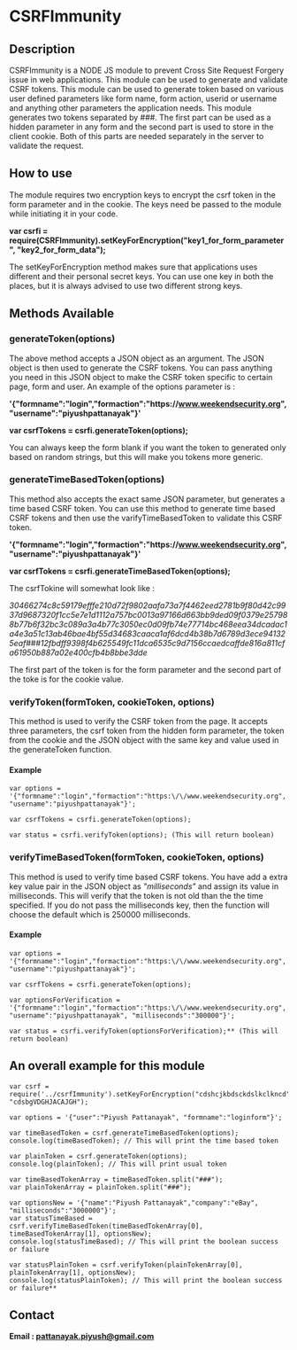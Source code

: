 # CSRFImmunity

## Description

CSRFImmunity is a NODE JS module to prevent Cross Site Request Forgery issue in web applications. This module can be used to generate and validate CSRF tokens. This module can be used to generate token based on various user defined parameters like form name, form action, userid or username and anything other parameters the application needs. This module generates two tokens separated by ###. The first part can be used as a hidden parameter in any form and the second part is used to store in the client cookie. Both of this parts are needed separately in the server to validate the request.

## How to use

The module requires two encryption keys to encrypt the csrf token in the form parameter and in the cookie. The keys need be passed to the module while initiating it in your code.

**var csrfi = require(CSRFImmunity).setKeyForEncryption("key1_for_form_parameter", "key2_for_form_data");**

The setKeyForEncryption method makes sure that applications uses different and their personal secret keys. You can use one key in both the places, but it is always advised to use two different strong keys.

## Methods Available

### generateToken(options)

The above method accepts a JSON object as an argument. The JSON object is then used to generate the CSRF tokens. You can pass anything you need in this JSON object to make the CSRF token specific to certain page, form and user. An example of the options parameter is :

**'{"formname":"login","formaction":"https:\/\/www.weekendsecurity.org", "username":"piyushpattanayak"}'**

**var csrfTokens = csrfi.generateToken(options);**

You can always keep the form blank if you want the token to generated only based on random strings, but this will make you tokens more generic.

### generateTimeBasedToken(options)

This method also accepts the exact same JSON parameter, but generates a time based CSRF token. You can use this method to generate time based CSRF tokens and then use the varifyTimeBasedToken to validate this CSRF token.

**'{"formname":"login","formaction":"https:\/\/www.weekendsecurity.org", "username":"piyushpattanayak"}'**

**var csrfTokens = csrfi.generateTimeBasedToken(options);**

The csrfTokine will somewhat look like :

*30466274c8c59179efffe210d72f9802aafa73a7f4462eed2781b9f80d42c9937d9687320f1cc5e7e1d1112a757bc0013a97166d663bb9ded09f0379e257988b77b6f32bc3c089a3a4b77c3050ec0d09fb74e77714bc468eea34dcadac1a4e3a51c13ab46bae4bf55d34683caaca1af6dcd4b38b7d6789d3ece941325eaf*###*12fbdff9398f4b625549fc11dca6535c9d7156ccaedcaffde816a811cfa61950b887a02e400cfb4b8bbe3dde*

The first part of the token is for the form parameter and the second part of the toke is for the cookie value.

### verifyToken(formToken, cookieToken, options)

This method is used to verify the CSRF token from the page. It accepts three parameters, the csrf token from the hidden form parameter, the token from the cookie and the JSON object with the same key and value used in the generateToken function.

#### Example

```
var options = '{"formname":"login","formaction":"https:\/\/www.weekendsecurity.org", "username":"piyushpattanayak"}';

var csrfTokens = csrfi.generateToken(options);

var status = csrfi.verifyToken(options); (This will return boolean)
```

### verifyTimeBasedToken(formToken, cookieToken, options)

This method is used to verify time based CSRF tokens. You have add a extra key value pair in the JSON object as *"milliseconds"* and assign its value in milliseconds. This will verify that the token is not old than the the time specified. If you do not pass the milliseconds key, then the function will choose the default which is 250000 milliseconds.

#### Example

```
var options = '{"formname":"login","formaction":"https:\/\/www.weekendsecurity.org", "username":"piyushpattanayak"}';

var csrfTokens = csrfi.generateToken(options);

var optionsForVerification = '{"formname":"login","formaction":"https:\/\/www.weekendsecurity.org", "username":"piyushpattanayak", "milliseconds":"300000"}';

var status = csrfi.verifyToken(optionsForVerification);** (This will return boolean)
```

## An overall example for this module

```
var csrf = require('../csrfImmunity').setKeyForEncryption("cdshcjkbdsckdslkclkncd", "cdsbgVDGHJACAJGH");

var options = '{"user":"Piyush Pattanayak", "formname":"loginform"}';

var timeBasedToken = csrf.generateTimeBasedToken(options);
console.log(timeBasedToken); // This will print the time based token

var plainToken = csrf.generateToken(options);
console.log(plainToken); // This will print usual token

var timeBasedTokenArray = timeBasedToken.split("###");
var plainTokenArray = plainToken.split("###");

var optionsNew = '{"name":"Piyush Pattanayak","company":"eBay", "milliseconds":"3000000"}';
var statusTimeBased = csrf.verifyTimeBasedToken(timeBasedTokenArray[0], timeBasedTokenArray[1], optionsNew);
console.log(statusTimeBased); // This will print the boolean success or failure

var statusPlainToken = csrf.verifyToken(plainTokenArray[0], plainTokenArray[1], optionsNew);
console.log(statusPlainToken); // This will print the boolean success or failure**
```


## Contact

**Email : pattanayak.piyush@gmail.com**
